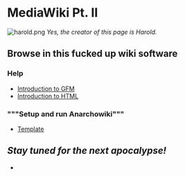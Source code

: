# MediaWiki Pt. II

![harold.png](https://anarchomedia.github.io/AnarchoMedia-Commons/files/hide-the-pain-harold.jpg)
*Yes, the creator of this page is Harold.*

## Browse in this fucked up wiki software
### Help
- [Introduction to GFM](https://anarchomedia.github.io/AnarchoWiki/help/gfm)
- [Introduction to HTML](ttps://anarchomedia.github.io/AnarchoWiki/help/html)
### """Setup and run Anarchowiki"""
- [Template](https://anarchomedia.github.io/AnarchoWiki/)

## *Stay tuned for the next apocalypse!*
- 
